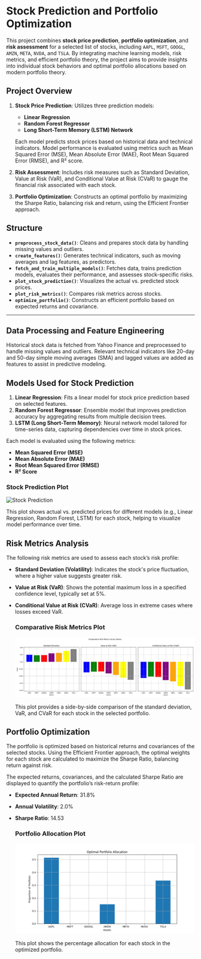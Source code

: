 # Stock Prediction and Portfolio Optimization

This project combines **stock price prediction**, **portfolio optimization**, and **risk assessment** for a selected list of stocks, including `AAPL`, `MSFT`, `GOOGL`, `AMZN`, `META`, `NVDA`, and `TSLA`. By integrating machine learning models, risk metrics, and efficient portfolio theory, the project aims to provide insights into individual stock behaviors and optimal portfolio allocations based on modern portfolio theory.

## Project Overview

1. **Stock Price Prediction**: Utilizes three prediction models:
   - **Linear Regression**
   - **Random Forest Regressor**
   - **Long Short-Term Memory (LSTM) Network**
   
   Each model predicts stock prices based on historical data and technical indicators. Model performance is evaluated using metrics such as Mean Squared Error (MSE), Mean Absolute Error (MAE), Root Mean Squared Error (RMSE), and R² score.

2. **Risk Assessment**: Includes risk measures such as Standard Deviation, Value at Risk (VaR), and Conditional Value at Risk (CVaR) to gauge the financial risk associated with each stock.

3. **Portfolio Optimization**: Constructs an optimal portfolio by maximizing the Sharpe Ratio, balancing risk and return, using the Efficient Frontier approach.

## Structure

- **`preprocess_stock_data()`**: Cleans and prepares stock data by handling missing values and outliers.
- **`create_features()`**: Generates technical indicators, such as moving averages and lag features, as predictors.
- **`fetch_and_train_multiple_models()`**: Fetches data, trains prediction models, evaluates their performance, and assesses stock-specific risks.
- **`plot_stock_prediction()`**: Visualizes the actual vs. predicted stock prices.
- **`plot_risk_metrics()`**: Compares risk metrics across stocks.
- **`optimize_portfolio()`**: Constructs an efficient portfolio based on expected returns and covariance.

---

## Data Processing and Feature Engineering

Historical stock data is fetched from Yahoo Finance and preprocessed to handle missing values and outliers. Relevant technical indicators like 20-day and 50-day simple moving averages (SMA) and lagged values are added as features to assist in predictive modeling.

## Models Used for Stock Prediction

1. **Linear Regression**: Fits a linear model for stock price prediction based on selected features.
2. **Random Forest Regressor**: Ensemble model that improves prediction accuracy by aggregating results from multiple decision trees.
3. **LSTM (Long Short-Term Memory)**: Neural network model tailored for time-series data, capturing dependencies over time in stock prices.

Each model is evaluated using the following metrics:
   - **Mean Squared Error (MSE)**
   - **Mean Absolute Error (MAE)**
   - **Root Mean Squared Error (RMSE)**
   - **R² Score**

   ### Stock Prediction Plot
   ![Stock Prediction](./figures/stock_price_prediction_AAPL_2022-01-01_2023-01-01.png)

   This plot shows actual vs. predicted prices for different models (e.g., Linear Regression, Random Forest, LSTM) for each stock, helping to visualize model performance over time.

## Risk Metrics Analysis

The following risk metrics are used to assess each stock’s risk profile:

- **Standard Deviation (Volatility)**: Indicates the stock's price fluctuation, where a higher value suggests greater risk.
- **Value at Risk (VaR)**: Shows the potential maximum loss in a specified confidence level, typically set at 5%.
- **Conditional Value at Risk (CVaR)**: Average loss in extreme cases where losses exceed VaR.

   ### Comparative Risk Metrics Plot
   ![Risk Metrics](./figures/comparative_risk_metrics.png)

   This plot provides a side-by-side comparison of the standard deviation, VaR, and CVaR for each stock in the selected portfolio.

## Portfolio Optimization

The portfolio is optimized based on historical returns and covariances of the selected stocks. Using the Efficient Frontier approach, the optimal weights for each stock are calculated to maximize the Sharpe Ratio, balancing return against risk.

The expected returns, covariances, and the calculated Sharpe Ratio are displayed to quantify the portfolio’s risk-return profile:

- **Expected Annual Return**: 31.8%
- **Annual Volatility**: 2.0%
- **Sharpe Ratio**: 14.53

   ### Portfolio Allocation Plot
   ![Optimal Portfolio Allocation](./figures/optimal_portfolio_allocation.png)

   This plot shows the percentage allocation for each stock in the optimized portfolio.
